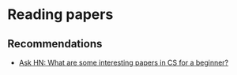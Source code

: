 # Reading papers
## Recommendations 
- [Ask HN: What are some interesting papers in CS for a beginner?](https://news.ycombinator.com/item?id=15695326)